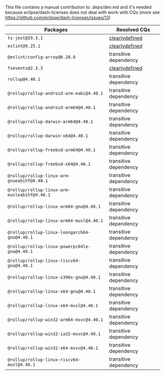 This file contains a manual contribution to .deps/dev.md and it's needed because eclipse/dash-licenses does not deal with work-with CQs (more see https://github.com/eclipse/dash-licenses/issues/13)

| Packages | Resolved CQs |
| --- | --- |
| `ts-jest@29.3.1` | [clearlydefined](https://clearlydefined.io/definitions/npm/npmjs/-/ts-jest/29.3.1) |
| `eslint@9.25.1` | [clearlydefined](https://clearlydefined.io/definitions/npm/npmjs/-/eslint/9.21.0) |
| `@eslint/config-array@0.20.0` | transitive dependency |
| `fsevents@2.3.3` | [clearlydefined](https://clearlydefined.io/definitions/npm/npmjs/-/fsevents/2.3.3) |
| `rollup@4.40.1` | transitive dependency |
| `@rollup/rollup-android-arm-eabi@4.40.1` | transitive dependency |
| `@rollup/rollup-android-arm64@4.40.1` | transitive dependency |
| `@rollup/rollup-darwin-arm64@4.40.1` | transitive dependency |
| `@rollup/rollup-darwin-x64@4.40.1` | transitive dependency |
| `@rollup/rollup-freebsd-arm64@4.40.1` | transitive dependency |
| `@rollup/rollup-freebsd-x64@4.40.1` | transitive dependency |
| `@rollup/rollup-linux-arm-gnueabihf@4.40.1` | transitive dependency |
| `@rollup/rollup-linux-arm-musleabihf@4.40.1` | transitive dependency |
| `@rollup/rollup-linux-arm64-gnu@4.40.1` | transitive dependency |
| `@rollup/rollup-linux-arm64-musl@4.40.1` | transitive dependency |
| `@rollup/rollup-linux-loongarch64-gnu@4.40.1` | transitive dependency |
| `@rollup/rollup-linux-powerpc64le-gnu@4.40.1` | transitive dependency |
| `@rollup/rollup-linux-riscv64-gnu@4.40.1` | transitive dependency |
| `@rollup/rollup-linux-s390x-gnu@4.40.1` | transitive dependency |
| `@rollup/rollup-linux-x64-gnu@4.40.1` | transitive dependency |
| `@rollup/rollup-linux-x64-musl@4.40.1` | transitive dependency |
| `@rollup/rollup-win32-arm64-msvc@4.40.1` | transitive dependency |
| `@rollup/rollup-win32-ia32-msvc@4.40.1` | transitive dependency |
| `@rollup/rollup-win32-x64-msvc@4.40.1` | transitive dependency |
| `@rollup/rollup-linux-riscv64-musl@4.40.1` | transitive dependency |
